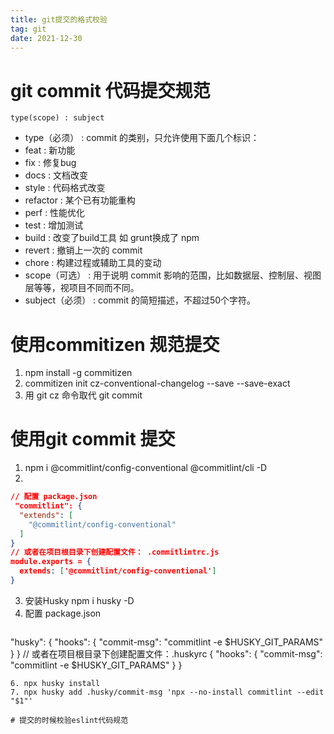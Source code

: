 ```yaml
---
title: git提交的格式校验
tag: git
date: 2021-12-30
---
```


# git commit 代码提交规范
```
type(scope) : subject
```
* type（必须） : commit 的类别，只允许使用下面几个标识：
* feat : 新功能
* fix : 修复bug
* docs : 文档改变
* style : 代码格式改变
* refactor : 某个已有功能重构
* perf : 性能优化
* test : 增加测试
* build : 改变了build工具 如 grunt换成了 npm
* revert : 撤销上一次的 commit
* chore : 构建过程或辅助工具的变动
* scope（可选） : 用于说明 commit 影响的范围，比如数据层、控制层、视图层等等，视项目不同而不同。
* subject（必须） : commit 的简短描述，不超过50个字符。

# 使用commitizen 规范提交

1. npm install -g commitizen
2. commitizen init cz-conventional-changelog --save --save-exact
3. 用 git cz 命令取代 git commit

# 使用git commit 提交

1. npm i @commitlint/config-conventional @commitlint/cli -D 
2. 
  ```json
  // 配置 package.json
   "commitlint": { 
    "extends": [ 
      "@commitlint/config-conventional" 
    ] 
  }
  // 或者在项目根目录下创建配置文件： .commitlintrc.js
  module.exports = { 
    extends: ['@commitlint/config-conventional'] 
  } 
  ```
3. 安装Husky  npm i husky -D 
4. 配置 package.json
   ```json
  "husky": { 
    "hooks": { 
      "commit-msg": "commitlint -e $HUSKY_GIT_PARAMS" 
    } 
  } 
  // 或者在项目根目录下创建配置文件：.huskyrc
  { 
    "hooks": { 
      "commit-msg": "commitlint -e $HUSKY_GIT_PARAMS" 
    } 
  } 
   ```
6. npx husky install 
7. npx husky add .husky/commit-msg 'npx --no-install commitlint --edit "$1"'

# 提交的时候校验eslint代码规范
